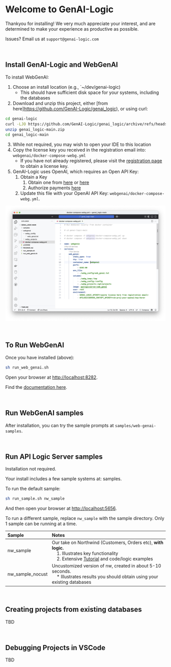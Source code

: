 # Welcome to GenAI-Logic

Thankyou for installing!  We very much appreciate your interest, and are determined to make your experience as productive as possible.

Issues?  Email us at `support@genai-logic.com`

&nbsp;

## Install GenAI-Logic and WebGenAI

To install WebGenAI:
1. Choose an install location (e.g., `~/dev/genai-logic)
    * This should have sufficient disk space for your systems, including the databases
2. Download and unzip this project, either [from here]https://github.com/GenAI-Logic/genai_logic), or using curl:
```bash
cd genai-logic
curl -LJO https://github.com/GenAI-Logic/genai_logic/archive/refs/heads/main.zip
unzip genai_logic-main.zip
cd genai_logic-main
```
3. While not required, you may wish to open your IDE to this location
4. Copy the license key you received in the registration email into: `webgenai/docker-compose-webg.yml` 
    * If you have not already registered, please visit the [registration page](http://registration-genailogic.com/registration.html) to obtain a license key.
5. GenAI-Logic uses OpenAI, which requires an Open API Key:
    1. Obtain a Key
        1. Obtain one from [here](https://platform.openai.com/account/api-keys) or [here](https://platform.openai.com/api-keys)
        2. Authorize payments [here](https://platform.openai.com/settings/organization/billing/overview)
    2. Update this file with your OpenAI API Key: `webgenai/docker-compose-webg.yml`.

![install-setup](webgenai/webg_config/install-setup.png)

&nbsp;

## To Run WebGenAI

Once you have installed (above):

```bash
sh run_web_genai.sh
```

Open your browser at [http://localhost:8282](http://localhost:8282).

Find the [documentation here](https://apilogicserver.github.io/Docs/WebGenAI/).

&nbsp;

## Run WebGenAI samples

After installation, you can try the sample prompts at `samples/web-genai-samples`.

&nbsp;

## Run API Logic Server samples 

Installation not required.

Your install includes a few sample systems at: samples.

To run the default sample:

```bash
sh run_sample.sh nw_sample
```

And then open your browser at [http://localhost:5656](http://localhost:5656).

To run a different sample, replace `nw_sample` with the sample directory.  Only 1 sample can be running at a time.

| Sample | Notes   |
| :------------- | :------------- |
| nw_sample | Our take on Northwind (Customers, Orders etc), **with logic.**<br>&nbsp;&nbsp;&nbsp;&nbsp;1. Illustrates key functionality<br>&nbsp;&nbsp;&nbsp;&nbsp;2. Extensive [Tutorial](https://apilogicserver.github.io/Docs/Tutorial/) and code/logic examples |
| nw_sample_nocust | Uncustomized version of nw, created in about 5-10 seconds.<br>&nbsp;&nbsp;&nbsp;&nbsp;* Illustrates results you should obtain using your existing databases |

&nbsp;

## Creating projects from existing databases

TBD

&nbsp;

## Debugging Projects in VSCode

TBD